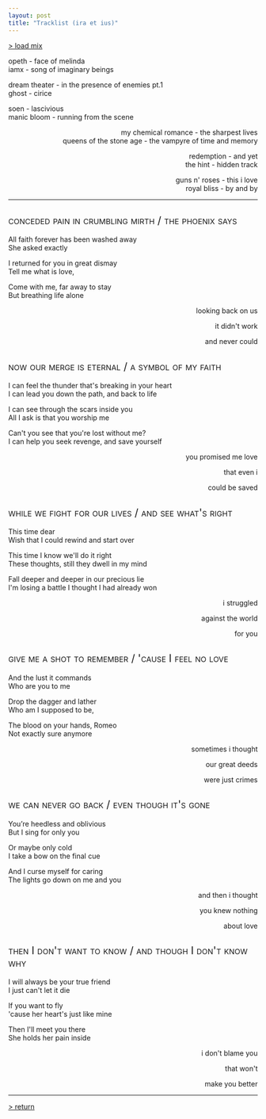 ```yaml
---
layout: post
title: "Tracklist (ira et ius)"
---
```


<style>
  h2 {
    font-weight: normal;
    font-variant: small-caps;
  }
  
  .three-lines {
    grid-template-rows: 1fr 1fr 1fr;
    grid-template-columns: 2fr 1fr;
  }
  .float {
    display: contents;
    text-align: right;
  }
</style>

[> load mix](https://music.youtube.com/playlist?list=PLl25FdDd5-Sz4HKJtMHU9t4jMRwGOL7iG)  

<div markdown="1" class="grid three-lines">

opeth - face of melinda  
iamx - song of imaginary beings

dream theater - in the presence of enemies pt.1  
ghost - cirice

soen - lascivious  
manic bloom - running from the scene

<div class="float" markdown="1">

my chemical romance - the sharpest lives  
queens of the stone age - the vampyre of time and memory

redemption - and yet  
the hint - hidden track

guns n' roses - this i love  
royal bliss - by and by

</div>

</div>

---

## conceded pain in crumbling mirth / the phoenix says
<div markdown="1" class="grid three-lines">

All faith forever has been washed away  
She asked exactly

I returned for you in great dismay  
Tell me what is love,

Come with me, far away to stay  
But breathing life alone

<div class="float" markdown="1">

looking back on us

it didn't work

and never could

</div>
</div>

## now our merge is eternal / a symbol of my faith
<div markdown="1" class="grid three-lines">

I can feel the thunder that's breaking in your heart  
I can lead you down the path, and back to life

I can see through the scars inside you  
All I ask is that you worship me

Can't you see that you're lost without me?  
I can help you seek revenge, and save yourself

<div class="float" markdown="1">

you promised me love

that even i

could be saved

</div>
</div>

## while we fight for our lives / and see what's right
<div markdown="1" class="grid three-lines">

This time dear  
Wish that I could rewind and start over

This time I know we'll do it right  
These thoughts, still they dwell in my mind

Fall deeper and deeper in our precious lie  
I'm losing a battle I thought I had already won

<div class="float" markdown="1">

i struggled

against the world

for you

</div>
</div>

## give me a shot to remember / 'cause I feel no love
<div markdown="1" class="grid three-lines">

And the lust it commands  
Who are you to me

Drop the dagger and lather  
Who am I supposed to be,

The blood on your hands, Romeo  
Not exactly sure anymore

<div class="float" markdown="1">

sometimes i thought

our great deeds

were just crimes

</div>
</div>

## we can never go back / even though it's gone
<div markdown="1" class="grid three-lines">

You’re heedless and oblivious  
But I sing for only you

Or maybe only cold  
I take a bow on the final cue

And I curse myself for caring  
The lights go down on me and you

<div class="float" markdown="1">

and then i thought

you knew nothing

about love

</div>
</div>

## then I don't want to know / and though I don't know why
<div markdown="1" class="grid three-lines">

I will always be your true friend   
I just can't let it die

If you want to fly  
'cause her heart's just like mine

Then I'll meet you there   
She holds her pain inside

<div class="float" markdown="1">

i don't blame you

that won't

make you better

</div>
</div>

---

[> return](https://jazztap.itch.io/ira-et-ius)  
